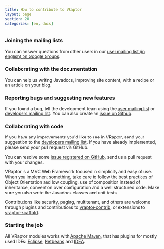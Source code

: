 ```yaml
---
title: How to contribute to VRaptor
layout: page
section: 20
categories: [en, docs]
---
```


<h3>Joining the mailing lists</h3>

You can answer questions from other users in our <a href="http://groups.google.com/group/caelum-vraptor-en">user mailing list (in english) on Google Groups</a>.


<h3>Collaborating with the documentation</h3>

You can help us writing Javadocs, improving site content, with a recipe or an article on your blog.


<h3>Reporting bugs and suggesting new features</h3>

If you found a bug, tell the development team using the <a href="http://groups.google.com/group/caelum-vraptor-en">user mailing list</a> or <a href="http://groups.google.com/group/caelum-vraptor-dev">developers mailing list</a>. You can also create an <a href="http://github.com/caelum/vraptor/issues">issue on Github</a>.


<h3>Collaborating with code</h3>

If you have any improvements you'd like to see in VRaptor, send your suggestion to the <a href="http://groups.google.com/group/caelum-vraptor-dev">developers mailing list</a>. If you have already implemented, please send your pull request via GitHub.

You can resolve some <a href="http://github.com/caelum/vraptor/issues">issue registered on GitHub</a>, send us a pull request with your changes.

VRaptor is a MVC Web Framework focused in simplicity and easy of use. When you implement something, take care to follow the best practices of Object Orientation and low coupling, use of composition instead of inheritance, convention over configuration and a well structured code. Make sure you also write the Javadocs classes and unit tests.

Contributions like security, paging, multitenant, and others are welcome through plugins and contributions to <a href="http://github.com/caelum/vraptor-contrib">vraptor-contrib</a>, or extensions to <a href="https://github.com/caelum/vraptor-scaffold">vraptor-scaffold</a>.

<h3>Starting the job</h3>

All VRaptor modules works with <a href="https://maven.apache.org/">Apache Maven</a>, that has plugins for mostly used IDEs: <a href="https://maven.apache.org/plugins/maven-eclipse-plugin/">Eclipse</a>, <a href="http://wiki.netbeans.org/Maven">Netbeans</a> and <a href="https://maven.apache.org/plugins/maven-idea-plugin/">IDEA</a>.

